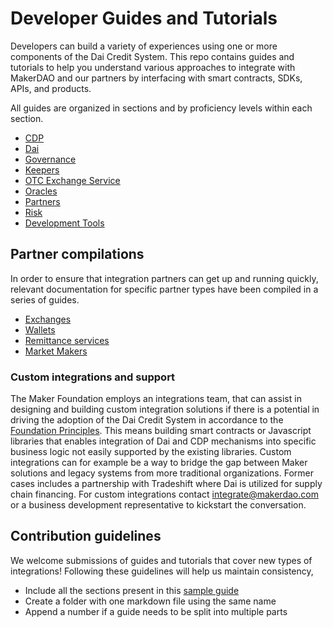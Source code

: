 # Developer Guides and Tutorials

Developers can build a variety of experiences using one or more components of the Dai Credit System. This repo contains guides and tutorials to help you understand various approaches to integrate with MakerDAO and our partners by interfacing with smart contracts, SDKs, APIs, and products.

All guides are organized in sections and by proficiency levels within each section.

* [CDP](cdp/)
* [Dai](dai/)
* [Governance](governance/)
* [Keepers](keepers/)
* [OTC Exchange Service](otc-exchange/)
* [Oracles](oracles/)
* [Partners](partners/)
* [Risk](risk/)
* [Development Tools](tools/)

## Partner compilations
In order to ensure that integration partners can get up and running quickly, relevant documentation for specific partner types have been compiled in a series of guides.

* [Exchanges](exchanges/)
* [Wallets](wallets/)
* [Remittance services](remittance/)
* [Market Makers](market-makers/)

### Custom integrations and support
The Maker Foundation employs an integrations team, that can assist in designing and building custom integration solutions if there is a potential in driving the adoption of the Dai Credit System in accordance to the [Foundation Principles](https://medium.com/makerdao/foundation-proposal-v2-f10d8ee5fe8c). This means building smart contracts or Javascript libraries that enables integration of Dai and CDP mechanisms into specific business logic not easily supported by the existing libraries. Custom integrations can for example be a way to bridge the gap between Maker solutions and legacy systems from more traditional organizations.
Former cases includes a partnership with Tradeshift where Dai is utilized for supply chain financing.
For custom integrations contact integrate@makerdao.com or a business development representative to kickstart the conversation.

## Contribution guidelines

We welcome submissions of guides and tutorials that cover new types of integrations! Following these guidelines will help us maintain consistency,

* Include all the sections present in this [sample guide](/sample/sample-guide-01/sample-guide-01.md)  
* Create a folder with one markdown file using the same name
* Append a number if a guide needs to be split into multiple parts
